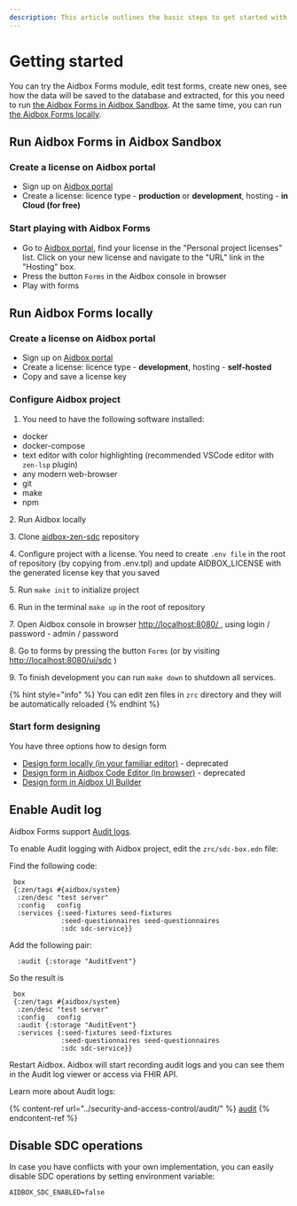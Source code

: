 ```yaml
---
description: This article outlines the basic steps to get started with Aidbox Forms
---
```


# Getting started

You can try the Aidbox Forms module, edit test forms, create new ones, see how the data will be saved to the database and extracted, for this you need to run [the Aidbox Forms in Aidbox Sandbox](getting-started.md#run-aidbox-forms-in-aidbox-sandbox). At the same time, you can run [the Aidbox Forms locally](getting-started.md#run-aidbox-forms-locally).

## Run Aidbox Forms in Aidbox Sandbox

### Create a license on Aidbox portal

* Sign up on [Aidbox portal](https://aidbox.app/ui/portal#/signin)
* Create a license: licence type - **production** or **development**, hosting - **in Cloud (for free)**

### Start playing with Aidbox Forms

* Go to [Aidbox portal](https://aidbox.app/ui/portal#/signin), find your license in the "Personal project licenses" list. Click on your new license and navigate to the "URL" link in the "Hosting" box.
* Press the button `Forms` in the Aidbox console in browser
* Play with forms

## Run Aidbox Forms locally

### Create a license on Aidbox portal

* Sign up on [Aidbox portal](https://aidbox.app/ui/portal#/signin)
* Create a license: licence type - **development**, hosting - **self-hosted**
* Copy and save a license key

### Configure Aidbox project

1. You need to have the following software installed:

* docker
* docker-compose
* text editor with color highlighting (recommended VSCode editor with `zen-lsp` plugin)
* any modern web-browser
* git
* make
* npm

2\. Run Aidbox locally

3\. Clone [aidbox-zen-sdc](https://github.com/HealthSamurai/aidbox-zen-sdc) repository

4\. Configure project with a license. You need to create `.env file` in the root of repository (by copying from .env.tpl) and update AIDBOX\_LICENSE with the generated license key that you saved

5\. Run `make init` to initialize project

6\. Run in the terminal `make up` in the root of repository

7\. Open Aidbox console in browser [http://localhost:8080/ ](http://localhost:8080/), using login / password - admin / password

8\. Go to forms by pressing the button `Forms` (or by visiting [http://localhost:8080/ui/sdc](http://localhost:8080/ui/sdc) )

9\. To finish development you can run `make down` to shutdown all services.

{% hint style="info" %}
You can edit zen files in `zrc` directory and they will be automatically reloaded
{% endhint %}

### Start form designing

You have three options how to design form

* [Design form locally (in your familiar editor)](design-form-locally-in-familiar-editor.md) - deprecated
* [Design form in Aidbox Code Editor (in browser)](aidbox-code-editor/) - deprecated
* [Design form in Aidbox UI Builder](aidbox-ui-builder-alpha/)

## Enable Audit log

Aidbox Forms support [Audit logs](../security-and-access-control/audit/).

To enable Audit logging with Aidbox project, edit the `zrc/sdc-box.edn` file:

Find the following code:

```
 box
 {:zen/tags #{aidbox/system}
  :zen/desc "test server"
  :config   config
  :services {:seed-fixtures seed-fixtures
             :seed-questionnaires seed-questionnaires
             :sdc sdc-service}}

```

Add the following pair:

```
  :audit {:storage "AuditEvent"}
```

So the result is

```
 box
 {:zen/tags #{aidbox/system}
  :zen/desc "test server"
  :config   config
  :audit {:storage "AuditEvent"}
  :services {:seed-fixtures seed-fixtures
             :seed-questionnaires seed-questionnaires
             :sdc sdc-service}}
```

Restart Aidbox. Aidbox will start recording audit logs and you can see them in the Audit log viewer or access via FHIR API.

Learn more about Audit logs:

{% content-ref url="../security-and-access-control/audit/" %}
[audit](../security-and-access-control/audit/)
{% endcontent-ref %}

## Disable SDC operations

In case you have conflicts with your own implementation, you can easily disable SDC operations by setting environment variable:

```
AIDBOX_SDC_ENABLED=false
```
